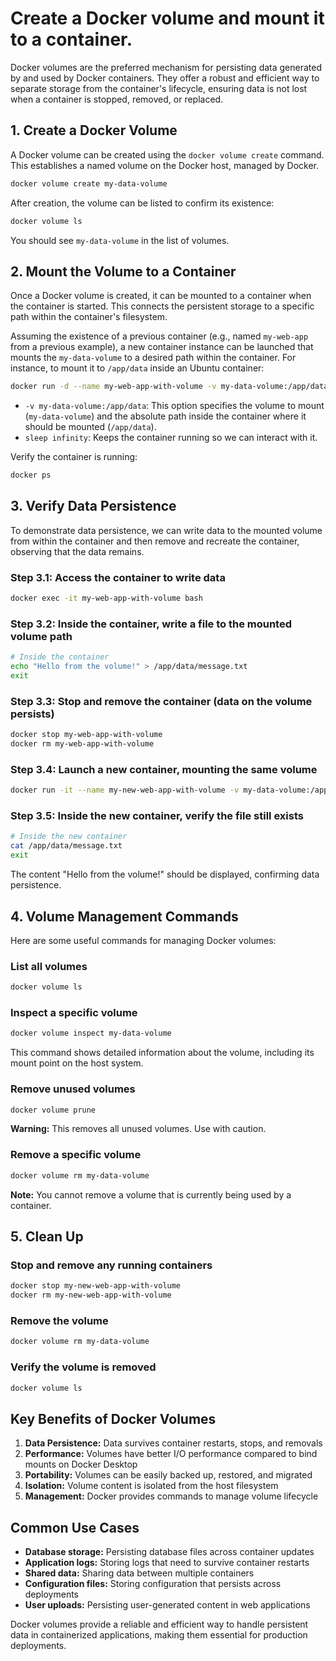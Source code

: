 # Create a Docker volume and mount it to a container.

Docker volumes are the preferred mechanism for persisting data generated by and used by Docker containers. They offer a robust and efficient way to separate storage from the container's lifecycle, ensuring data is not lost when a container is stopped, removed, or replaced.

## 1. Create a Docker Volume

A Docker volume can be created using the `docker volume create` command. This establishes a named volume on the Docker host, managed by Docker.

```bash
docker volume create my-data-volume
```

After creation, the volume can be listed to confirm its existence:

```bash
docker volume ls
```

You should see `my-data-volume` in the list of volumes.

## 2. Mount the Volume to a Container

Once a Docker volume is created, it can be mounted to a container when the container is started. This connects the persistent storage to a specific path within the container's filesystem.

Assuming the existence of a previous container (e.g., named `my-web-app` from a previous example), a new container instance can be launched that mounts the `my-data-volume` to a desired path within the container. For instance, to mount it to `/app/data` inside an Ubuntu container:

```bash
docker run -d --name my-web-app-with-volume -v my-data-volume:/app/data ubuntu sleep infinity
```

* `-v my-data-volume:/app/data`: This option specifies the volume to mount (`my-data-volume`) and the absolute path inside the container where it should be mounted (`/app/data`).
* `sleep infinity`: Keeps the container running so we can interact with it.

Verify the container is running:

```bash
docker ps
```

## 3. Verify Data Persistence

To demonstrate data persistence, we can write data to the mounted volume from within the container and then remove and recreate the container, observing that the data remains.

### Step 3.1: Access the container to write data

```bash
docker exec -it my-web-app-with-volume bash
```

### Step 3.2: Inside the container, write a file to the mounted volume path

```bash
# Inside the container
echo "Hello from the volume!" > /app/data/message.txt
exit
```

### Step 3.3: Stop and remove the container (data on the volume persists)

```bash
docker stop my-web-app-with-volume
docker rm my-web-app-with-volume
```

### Step 3.4: Launch a new container, mounting the same volume

```bash
docker run -it --name my-new-web-app-with-volume -v my-data-volume:/app/data ubuntu bash
```

### Step 3.5: Inside the new container, verify the file still exists

```bash
# Inside the new container
cat /app/data/message.txt
exit
```

The content "Hello from the volume!" should be displayed, confirming data persistence.

## 4. Volume Management Commands

Here are some useful commands for managing Docker volumes:

### List all volumes

```bash
docker volume ls
```

### Inspect a specific volume

```bash
docker volume inspect my-data-volume
```

This command shows detailed information about the volume, including its mount point on the host system.

### Remove unused volumes

```bash
docker volume prune
```

**Warning:** This removes all unused volumes. Use with caution.

### Remove a specific volume

```bash
docker volume rm my-data-volume
```

**Note:** You cannot remove a volume that is currently being used by a container.

## 5. Clean Up

### Stop and remove any running containers

```bash
docker stop my-new-web-app-with-volume
docker rm my-new-web-app-with-volume
```

### Remove the volume

```bash
docker volume rm my-data-volume
```

### Verify the volume is removed

```bash
docker volume ls
```

## Key Benefits of Docker Volumes

1. **Data Persistence:** Data survives container restarts, stops, and removals
2. **Performance:** Volumes have better I/O performance compared to bind mounts on Docker Desktop
3. **Portability:** Volumes can be easily backed up, restored, and migrated
4. **Isolation:** Volume content is isolated from the host filesystem
5. **Management:** Docker provides commands to manage volume lifecycle

## Common Use Cases

- **Database storage:** Persisting database files across container updates
- **Application logs:** Storing logs that need to survive container restarts
- **Shared data:** Sharing data between multiple containers
- **Configuration files:** Storing configuration that persists across deployments
- **User uploads:** Persisting user-generated content in web applications

Docker volumes provide a reliable and efficient way to handle persistent data in containerized applications, making them essential for production deployments.